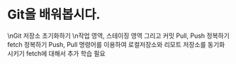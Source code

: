 # Git을 배워봅시다.
\nGit 저장소 초기화하기
\n작업 영역, 스테이징 영역 그리고 커밋
Pull, Push 정복하기
fetch 정복하기
Push, Pull 명령어를 이용하여 로컬저장소와 리모트 저장소를 동기화 시키기
fetch에 대해서 추가 학습 필요